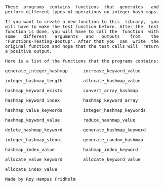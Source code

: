 
<pre>
These  programs  contains  functions  that  generates   and
perform different types of operations on integer hash-maps.

If you want to create a new function to this  library,  you
will have to make the test function before. After the  test
function is done, you will have to call the  function  with
some   different   arguments   and   outputs    from    the
'Functions-Testing-Bootup'. After that you  can  write  the
original function and hope that the test calls will  return
a positive output.

Here is a list of the functions that the programs contains:

generate_integer_hashmap      increase_keyword_value

integer_hashmap_length        allocate_hashmap_value

hashmap_keyword_exists        convert_array_hashmap

hashmap_keyword_index         hashmap_keyword_array

hashmap_value_keywords        integer_hashmap_keywords

hashmap_keyword_value         reduce_hashmap_value

delete_hashmap_keyword        generate_hashmap_keyword

integer_hashmap_stdout        generate_random_hashmap

hashmap_index_value           hashmap_index_keyword

allocate_value_keyword        allocate_keyword_value

allocate_index_value

Made by Roy Hampus Fridholm
</pre>
